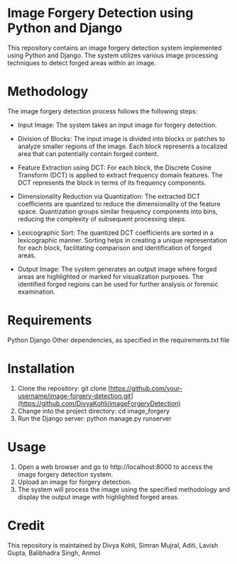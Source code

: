 # Image Forgery Detection using Python and Django
This repository contains an image forgery detection system implemented using Python and Django. The system utilizes various image processing techniques to detect forged areas within an image.

# Methodology
The image forgery detection process follows the following steps:

* Input Image: The system takes an input image for forgery detection.

* Division of Blocks: The input image is divided into blocks or patches to analyze smaller regions of the image. Each block represents a localized area that can potentially contain forged content.

* Feature Extraction using DCT: For each block, the Discrete Cosine Transform (DCT) is applied to extract frequency domain features. The DCT represents the block in terms of its frequency components.

* Dimensionality Reduction via Quantization: The extracted DCT coefficients are quantized to reduce the dimensionality of the feature space. Quantization groups similar frequency components into bins, reducing the complexity of subsequent processing steps.

* Lexicographic Sort: The quantized DCT coefficients are sorted in a lexicographic manner. Sorting helps in creating a unique representation for each block, facilitating comparison and identification of forged areas.

* Output Image: The system generates an output image where forged areas are highlighted or marked for visualization purposes. The identified forged regions can be used for further analysis or forensic examination.

# Requirements
Python 
Django
Other dependencies, as specified in the requirements.txt file

# Installation
1. Clone the repository: git clone [https://github.com/your-username/image-forgery-detection.git](https://github.com/DivyaKohli/imageForgeryDetection)
2. Change into the project directory: cd image_forgery
3. Run the Django server: python manage.py runserver

# Usage
1. Open a web browser and go to http://localhost:8000 to access the image forgery detection system.
2. Upload an image for forgery detection.
3. The system will process the image using the specified methodology and display the output image with highlighted forged areas.

# Credit
This repository is maintained by Divya Kohli, Simran Mujral, Aditi, Lavish Gupta, Balibhadra Singh, Anmol
